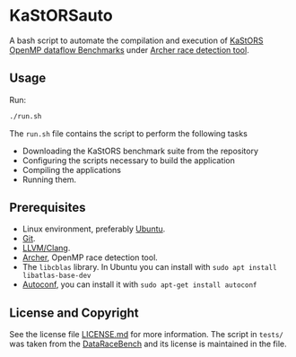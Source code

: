 # KaStORSauto
A bash script to automate the compilation and execution of [KaStORS OpenMP dataflow Benchmarks](https://gforge.inria.fr/projects/kastors/)
under [Archer race detection tool](https://github.com/PRUNERS/archer).

## Usage
Run:
```bash
./run.sh
```

The `run.sh` file contains the script to perform the following tasks
* Downloading the KaStORS benchmark suite from the repository
* Configuring the scripts necessary to build the application
* Compiling the applications
* Running them.


## Prerequisites
* Linux environment, preferably [Ubuntu](https://www.ubuntu.com/).
* [Git](https://git-scm.com/download/linux).
* [LLVM/Clang](https://llvm.org).
* [Archer](https://github.com/PRUNERS/archer), OpenMP race detection tool.
* The `libcblas` library. In Ubuntu you can install with `sudo apt install libatlas-base-dev`
* [Autoconf](http://www.gnu.org/software/autoconf/autoconf.html), you can install it with `sudo apt-get install autoconf`

## License and Copyright
See the license file [LICENSE.md](
https://github.com/hassansalehe/KaStORSauto/blob/master/LICENSE.md)
for more information. The script in `tests/` was taken from the
[DataRaceBench](https://github.com/LLNL/dataracebench) and its license is maintained in the file.
